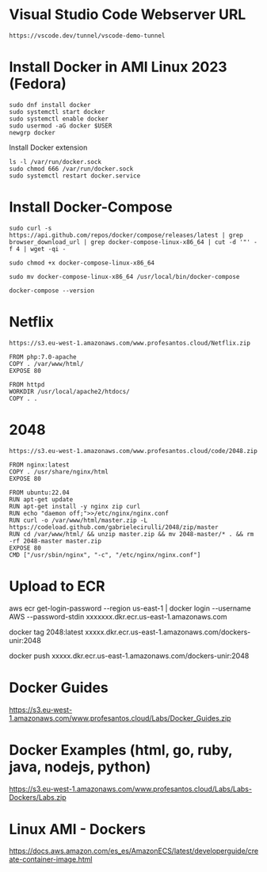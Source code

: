 # Visual Studio Code Webserver URL
```
https://vscode.dev/tunnel/vscode-demo-tunnel
```

# Install Docker in AMI Linux 2023 (Fedora)
```
sudo dnf install docker
sudo systemctl start docker
sudo systemctl enable docker
sudo usermod -aG docker $USER
newgrp docker
```

Install Docker extension
```
ls -l /var/run/docker.sock
sudo chmod 666 /var/run/docker.sock
sudo systemctl restart docker.service
```

# Install Docker-Compose
```
sudo curl -s https://api.github.com/repos/docker/compose/releases/latest | grep browser_download_url | grep docker-compose-linux-x86_64 | cut -d '"' -f 4 | wget -qi -
```
```
sudo chmod +x docker-compose-linux-x86_64
```
```
sudo mv docker-compose-linux-x86_64 /usr/local/bin/docker-compose
```
```
docker-compose --version
```

# Netflix
```
https://s3.eu-west-1.amazonaws.com/www.profesantos.cloud/Netflix.zip
```
```
FROM php:7.0-apache
COPY . /var/www/html/
EXPOSE 80
```
```
FROM httpd
WORKDIR /usr/local/apache2/htdocs/
COPY . .
```

# 2048
```
https://s3.eu-west-1.amazonaws.com/www.profesantos.cloud/code/2048.zip    
```
```
FROM nginx:latest
COPY . /usr/share/nginx/html
EXPOSE 80
```
```
FROM ubuntu:22.04
RUN apt-get update
RUN apt-get install -y nginx zip curl
RUN echo "daemon off;">>/etc/nginx/nginx.conf
RUN curl -o /var/www/html/master.zip -L https://codeload.github.com/gabrielecirulli/2048/zip/master
RUN cd /var/www/html/ && unzip master.zip && mv 2048-master/* . && rm -rf 2048-master master.zip
EXPOSE 80
CMD ["/usr/sbin/nginx", "-c", "/etc/nginx/nginx.conf"]
```

# Upload to ECR

aws ecr get-login-password --region us-east-1 | docker login --username AWS --password-stdin xxxxxxx.dkr.ecr.us-east-1.amazonaws.com

docker tag 2048:latest xxxxx.dkr.ecr.us-east-1.amazonaws.com/dockers-unir:2048

docker push  xxxxx.dkr.ecr.us-east-1.amazonaws.com/dockers-unir:2048


# Docker Guides

https://s3.eu-west-1.amazonaws.com/www.profesantos.cloud/Labs/Docker_Guides.zip

# Docker Examples (html, go, ruby, java, nodejs, python)

https://s3.eu-west-1.amazonaws.com/www.profesantos.cloud/Labs/Labs-Dockers/Labs.zip


#  Linux AMI - Dockers

https://docs.aws.amazon.com/es_es/AmazonECS/latest/developerguide/create-container-image.html
